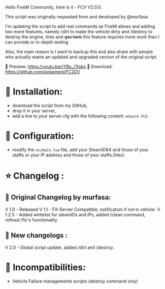 Hello FiveM Community, here is it - FCV V2.0.0.

This script was originally requested from and developed by @murfasa.

I'm updating the script to add real commands as FiveM allows and adding two more features, namely /dirt to make the vehicle dirty and /destroy to destroy the engine, tires and ~~gas tank~~ this feature requires more work than I can provide or in-depth testing.

Also, the main reason is I want to backup this and also share with people who actually wants an updated and upgraded version of the original script.

🎥 Preview: https://youtu.be/rYBs_i7tpks
📁 Download: https://github.com/pokameni/FC2DV

# 🧰 Installation:
- download the script from my GitHub,
- drop it in your server,
- add a line to your server.cfg with the following content: `ensure FCV`.

# 👥 Configuration:
- modify the `sv/main.lua` file, add your SteamID64 and those of your staffs or your IP address and those of your staffs.(Hex).

# ⭐ Changelog :
## 💭 Original Changelog by murfasa:
V 1.0 - Released
V 1.1 - FX-Server Compatible, notification if not in vehicle.
V 1.2.5 - Added whitelist for steamIDs and IPs, added /clean command, refined /fix's functionality
## 🌟 New changelogs :
V 2.0 - Global script update, added /dirt and /destroy.

# 🚨 Incompatibilities:
- Vehicle Failure managements scripts (destroy command only)